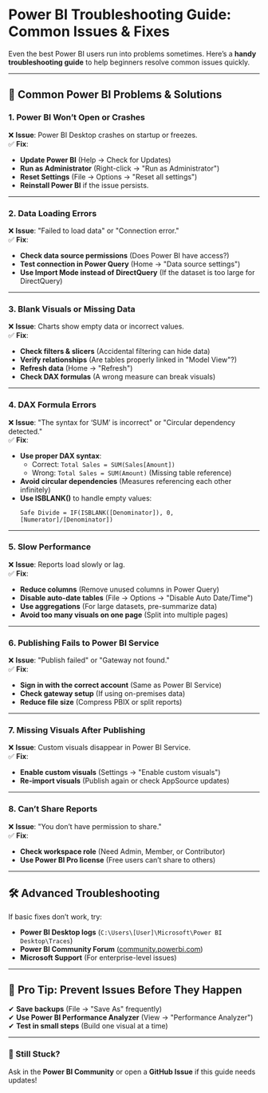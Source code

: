 # **Power BI Troubleshooting Guide: Common Issues & Fixes**  

Even the best Power BI users run into problems sometimes. Here’s a **handy troubleshooting guide** to help beginners resolve common issues quickly.  

---

## **🔧 Common Power BI Problems & Solutions**  

### **1. Power BI Won’t Open or Crashes**  
❌ **Issue**: Power BI Desktop crashes on startup or freezes.  
✅ **Fix**:  
- **Update Power BI** (Help → Check for Updates)  
- **Run as Administrator** (Right-click → "Run as Administrator")  
- **Reset Settings** (File → Options → "Reset all settings")  
- **Reinstall Power BI** if the issue persists.  

---

### **2. Data Loading Errors**  
❌ **Issue**: "Failed to load data" or "Connection error."  
✅ **Fix**:  
- **Check data source permissions** (Does Power BI have access?)  
- **Test connection in Power Query** (Home → "Data source settings")  
- **Use Import Mode instead of DirectQuery** (If the dataset is too large for DirectQuery)  

---

### **3. Blank Visuals or Missing Data**  
❌ **Issue**: Charts show empty data or incorrect values.  
✅ **Fix**:  
- **Check filters & slicers** (Accidental filtering can hide data)  
- **Verify relationships** (Are tables properly linked in "Model View"?)  
- **Refresh data** (Home → "Refresh")  
- **Check DAX formulas** (A wrong measure can break visuals)  

---

### **4. DAX Formula Errors**  
❌ **Issue**: "The syntax for ‘SUM’ is incorrect" or "Circular dependency detected."  
✅ **Fix**:  
- **Use proper DAX syntax**:  
  - Correct: `Total Sales = SUM(Sales[Amount])`  
  - Wrong: `Total Sales = SUM(Amount)` (Missing table reference)  
- **Avoid circular dependencies** (Measures referencing each other infinitely)  
- **Use ISBLANK()** to handle empty values:  
  ```dax
  Safe Divide = IF(ISBLANK([Denominator]), 0, [Numerator]/[Denominator])
  ```

---

### **5. Slow Performance**  
❌ **Issue**: Reports load slowly or lag.  
✅ **Fix**:  
- **Reduce columns** (Remove unused columns in Power Query)  
- **Disable auto-date tables** (File → Options → "Disable Auto Date/Time")  
- **Use aggregations** (For large datasets, pre-summarize data)  
- **Avoid too many visuals on one page** (Split into multiple pages)  

---

### **6. Publishing Fails to Power BI Service**  
❌ **Issue**: "Publish failed" or "Gateway not found."  
✅ **Fix**:  
- **Sign in with the correct account** (Same as Power BI Service)  
- **Check gateway setup** (If using on-premises data)  
- **Reduce file size** (Compress PBIX or split reports)  

---

### **7. Missing Visuals After Publishing**  
❌ **Issue**: Custom visuals disappear in Power BI Service.  
✅ **Fix**:  
- **Enable custom visuals** (Settings → "Enable custom visuals")  
- **Re-import visuals** (Publish again or check AppSource updates)  

---

### **8. Can’t Share Reports**  
❌ **Issue**: "You don’t have permission to share."  
✅ **Fix**:  
- **Check workspace role** (Need Admin, Member, or Contributor)  
- **Use Power BI Pro license** (Free users can’t share to others)  

---

## **🛠️ Advanced Troubleshooting**  
If basic fixes don’t work, try:  
- **Power BI Desktop logs** (`C:\Users\[User]\Microsoft\Power BI Desktop\Traces`)  
- **Power BI Community Forum** ([community.powerbi.com](https://community.powerbi.com/))  
- **Microsoft Support** (For enterprise-level issues)  

---

## **📌 Pro Tip: Prevent Issues Before They Happen**  
✔ **Save backups** (File → "Save As" frequently)  
✔ **Use Power BI Performance Analyzer** (View → "Performance Analyzer")  
✔ **Test in small steps** (Build one visual at a time)  

---

### **🚀 Still Stuck?**  
Ask in the **Power BI Community** or open a **GitHub Issue** if this guide needs updates!  

